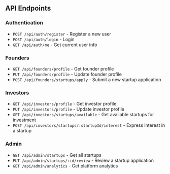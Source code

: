 ## API Endpoints

### Authentication
- `POST /api/auth/register` - Register a new user
- `POST /api/auth/login` - Login
- `GET /api/auth/me` - Get current user info

### Founders
- `GET /api/founders/profile` - Get founder profile
- `PUT /api/founders/profile` - Update founder profile
- `POST /api/founders/startups/apply` - Submit a new startup application

### Investors
- `GET /api/investors/profile` - Get investor profile
- `PUT /api/investors/profile` - Update investor profile
- `GET /api/investors/startups/available` - Get available startups for investment
- `POST /api/investors/startups/:startupId/interest` - Express interest in a startup

### Admin
- `GET /api/admin/startups` - Get all startups
- `PUT /api/admin/startups/:id/review` - Review a startup application
- `GET /api/admin/analytics` - Get platform analytics
